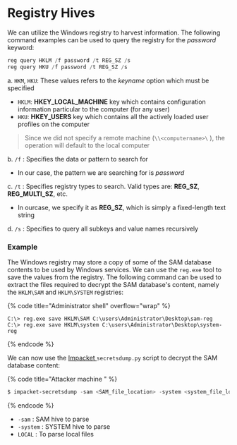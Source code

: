 # Registry Hives

We can utilize the Windows registry to harvest information. The following command examples can be used to query the registry for the _password_ keyword:

```powershell
reg query HKLM /f password /t REG_SZ /s
reg query HKU /f password /t REG_SZ /s
```

a. `HKM`, `HKU`: These values refers to the _keyname_ option which must be specified

* `HKLM`: **HKEY\_LOCAL\_MACHINE** key which contains configuration information particular to the computer (for any user)
* &#x20;`HKU`: **HKEY\_USERS** key which contains all the actively loaded user profiles on the computer

> Since we did not specify a remote machine (`\\<computername>\` ), the operation will default to the local computer

b. `/f` : Specifies the data or pattern to search for

* In our case, the pattern we are searching for is _password_

c. `/t` : Specifies registry types to search. Valid types are: **REG\_SZ**, **REG\_MULTI\_SZ**, etc.

* In ourcase, we specify it as **REG\_SZ**, which is simply a fixed-length text string

d. `/s` : Specifies to query all subkeys and value names recursively



### Example

The Windows registry may store a copy of some of the SAM database contents to be used by Windows services. We can use the `reg.exe` tool to save the values from the registry. The following command can be used to extract the files required to decrypt the SAM database's content, namely the `HKLM\SAM` and `HKLM\SYSTEM` registries:

{% code title="Administrator shell" overflow="wrap" %}
```
C:\> reg.exe save HKLM\SAM C:\users\Administrator\Desktop\sam-reg
C:\> reg.exe save HKLM\system C:\users\Administrator\Desktop\system-reg
```
{% endcode %}

We can now use the [Impacket ](https://www.kali.org/tools/impacket/#impacket-secretsdump)`secretsdump.py` script to decrypt the SAM database content:

{% code title="Attacker machine " %}
```powershell
$ impacket-secretsdump -sam <SAM_file_location> -system <system_file_location> LOCAL
```
{% endcode %}

* `-sam` : SAM hive to parse
* `-system` : SYSTEM hive to parse
* `LOCAL` : To parse local files



